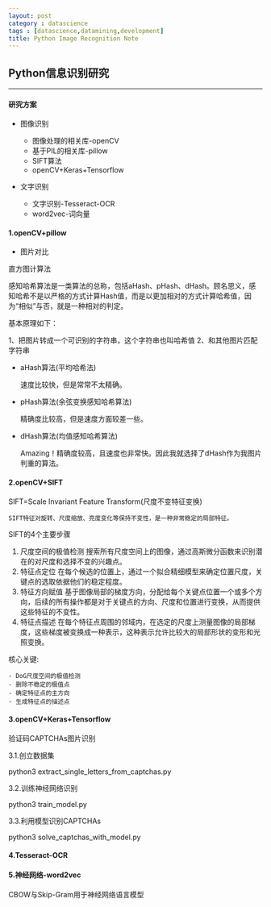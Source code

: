 ```yaml
---
layout: post
category : datascience
tags : [datascience,datamining,development]
title: Python Image Recognition Note
---
```


## Python信息识别研究
-----------------------------------------------------


#### 研究方案

* 图像识别

	- 图像处理的相关库-openCV
	- 基于PIL的相关库-pillow
	- SIFT算法
	- openCV+Keras+Tensorflow

* 文字识别

	- 文字识别-Tesseract-OCR
	- word2vec-词向量

#### 1.openCV+pillow

* 图片对比

直方图计算法


感知哈希算法是一类算法的总称，包括aHash、pHash、dHash。顾名思义，感知哈希不是以严格的方式计算Hash值，而是以更加相对的方式计算哈希值，因为“相似”与否，就是一种相对的判定。

基本原理如下：

1、把图片转成一个可识别的字符串，这个字符串也叫哈希值
2、和其他图片匹配字符串


* aHash算法(平均哈希法)

	速度比较快，但是常常不太精确。

* pHash算法(余弦变换感知哈希算法)

	精确度比较高，但是速度方面较差一些。

* dHash算法(均值感知哈希算法)

	Amazing！精确度较高，且速度也非常快。因此我就选择了dHash作为我图片判重的算法。

#### 2.openCV+SIFT

SIFT=Scale Invariant Feature Transform(尺度不变特征变换)

	SIFT特征对旋转、尺度缩放、亮度变化等保持不变性，是一种非常稳定的局部特征。

SIFT的4个主要步骤

1. 尺度空间的极值检测 搜索所有尺度空间上的图像，通过高斯微分函数来识别潜在的对尺度和选择不变的兴趣点。
2. 特征点定位 在每个候选的位置上，通过一个拟合精细模型来确定位置尺度，关键点的选取依据他们的稳定程度。
3. 特征方向赋值 基于图像局部的梯度方向，分配给每个关键点位置一个或多个方向，后续的所有操作都是对于关键点的方向、尺度和位置进行变换，从而提供这些特征的不变性。
4. 特征点描述 在每个特征点周围的邻域内，在选定的尺度上测量图像的局部梯度，这些梯度被变换成一种表示，这种表示允许比较大的局部形状的变形和光照变换。

核心关键:

	- DoG尺度空间的极值检测
	- 删除不稳定的极值点
	- 确定特征点的主方向
	- 生成特征点的描述点

#### 3.openCV+Keras+Tensorflow

验证码CAPTCHAs图片识别

3.1.创立数据集

python3 extract_single_letters_from_captchas.py

3.2.训练神经网络识别

python3 train_model.py

3.3.利用模型识别CAPTCHAs

python3 solve_captchas_with_model.py


#### 4.Tesseract-OCR


#### 5.神经网络-word2vec

CBOW与Skip-Gram用于神经网络语言模型

